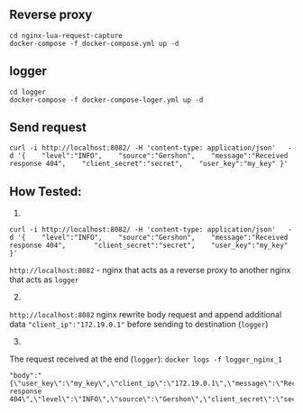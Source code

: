 ## Reverse proxy
```
cd nginx-lua-request-capture
docker-compose -f docker-compose.yml up -d
```
## logger 
```
cd logger
docker-compose -f docker-compose-loger.yml up -d
```
## Send request 
```
curl -i http://localhost:8082/ -H 'content-type: application/json'   -d '{    "level":"INFO",    "source":"Gershon",    "message":"Received response 404",    "client_secret":"secret",    "user_key":"my_key" }'
```
## How Tested:
1) 
```curl -i http://localhost:8082/ -H 'content-type: application/json'   -d '{    "level":"INFO",    "source":"Gershon",    "message":"Received response 404",       "client_secret":"secret",    "user_key":"my_key" }'```

`http://localhost:8082` - nginx that acts as a reverse proxy to another nginx that acts as `logger` 

2) 
`http://localhost:8082` nginx rewrite body request and append additional data `"client_ip":"172.19.0.1"` before sending to destination (`logger`)

3) 
The request received at the end (`logger`):
`docker logs -f logger_nginx_1`
```
"body":"{\"user_key\":\"my_key\",\"client_ip\":\"172.19.0.1\",\"message\":\"Received response 404\",\"level\":\"INFO\",\"source\":\"Gershon\",\"client_secret\":\"secret\"}"
```